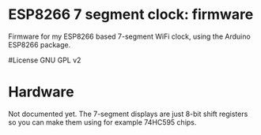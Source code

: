# ESP8266 7 segment clock: firmware
Firmware for my ESP8266 based 7-segment WiFi clock, using the Arduino ESP8266 package.

#License
GNU GPL v2

# Hardware
Not documented yet.
The 7-segment displays are just 8-bit shift registers so you can make them using for example 74HC595 chips.
